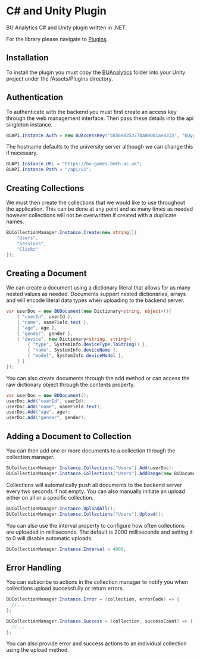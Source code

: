 # C# and Unity Plugin

BU Analytics C# and Unity plugin written in .NET.

For the library please navigate to [Plugins](src/Assets/Plugins/BUAnalytics).

## Installation

To install the plugin you must copy the [BUAnalytics](src/Assets/Plugins) folder into your Unity project under the /Assets/Plugins directory.

## Authentication

To authenticate with the backend you must first create an access key through the web management interface. Then pass these details into the api singleton instance.

```csharp
BUAPI.Instance.Auth = new BUAccessKey("58569825377ba00001ae8315", "KUygr6BUxhEtsSQ1RJYla2UCtiEE8R");
```

The hostname defaults to the university server although we can change this if necessary.

```csharp
BUAPI.Instance.URL = "https://bu-games.bmth.ac.uk";
BUAPI.Instance.Path = "/api/v1";
```

## Creating Collections

We must then create the collections that we would like to use throughout the application. 
This can be done at any point and as many times as needed however collections will not be overwritten if created with a duplicate names.

```csharp
BUCollectionManager.Instance.Create(new string[]{
    "Users",
    "Sessions",
    "Clicks"
});
```

## Creating a Document

We can create a document using a dictionary literal that allows for as many nested values as needed. 
Documents support nested dictionaries, arrays and will encode literal data types when uploading to the backend server.

```csharp
var userDoc = new BUDocument(new Dictionary<string, object>(){
    { "userId", userId },
    { "name", nameField.text },
    { "age", age },
    { "gender", gender },
    { "device", new Dictionary<string, string>{
        { "type", SystemInfo.deviceType.ToString() },
        { "name", SystemInfo.deviceName },
        { "model", SystemInfo.deviceModel },
    } }
});
```

You can also create documents through the add method or can access the raw dictionary object through the contents property.

```csharp
var userDoc = new BUDocument();
userDoc.Add("userId", userId);
userDoc.Add("name", nameField.text);
userDoc.Add("age", age);
userDoc.Add("gender", gender);
```

## Adding a Document to Collection

You can then add one or more documents to a collection through the collection manager.

```csharp
BUCollectionManager.Instance.Collections["Users"].Add(userDoc);
BUCollectionManager.Instance.Collections["Users"].AddRange(new BUDocument[]{ userDoc1, userDoc2, userDoc3 });
```

Collections will automatically push all documents to the backend server every two seconds if not empty. 
You can also manually initiate an upload either on all or a specific collection.

```csharp
BUCollectionManager.Instance.UploadAll();
BUCollectionManager.Instance.Collections["Users"].Upload();
```

You can also use the interval property to configure how often collections are uploaded in milliseconds. 
The default is 2000 milliseconds and setting it to 0 will disable automatic uploads.

```csharp
BUCollectionManager.Instance.Interval = 4000;
```

## Error Handling

You can subscribe to actions in the collection manager to notify you when collections upload successfully or return errors.

```csharp
BUCollectionManager.Instance.Error = (collection, errorCode) => {
  //...
};

BUCollectionManager.Instance.Success = (collection, successCount) => {
  //...
};
```

You can also provide error and success actions to an individual collection using the upload method.